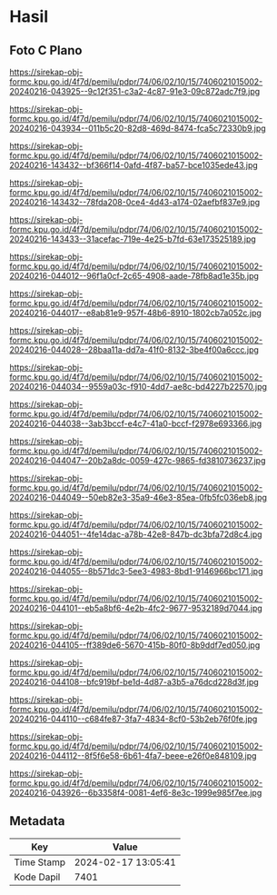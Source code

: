 # Hasil

## Foto C Plano

https://sirekap-obj-formc.kpu.go.id/4f7d/pemilu/pdpr/74/06/02/10/15/7406021015002-20240216-043925--9c12f351-c3a2-4c87-91e3-09c872adc7f9.jpg

https://sirekap-obj-formc.kpu.go.id/4f7d/pemilu/pdpr/74/06/02/10/15/7406021015002-20240216-043934--011b5c20-82d8-469d-8474-fca5c72330b9.jpg

https://sirekap-obj-formc.kpu.go.id/4f7d/pemilu/pdpr/74/06/02/10/15/7406021015002-20240216-143432--bf366f14-0afd-4f87-ba57-bce1035ede43.jpg

https://sirekap-obj-formc.kpu.go.id/4f7d/pemilu/pdpr/74/06/02/10/15/7406021015002-20240216-143432--78fda208-0ce4-4d43-a174-02aefbf837e9.jpg

https://sirekap-obj-formc.kpu.go.id/4f7d/pemilu/pdpr/74/06/02/10/15/7406021015002-20240216-143433--31acefac-719e-4e25-b7fd-63e173525189.jpg

https://sirekap-obj-formc.kpu.go.id/4f7d/pemilu/pdpr/74/06/02/10/15/7406021015002-20240216-044012--96f1a0cf-2c65-4908-aade-78fb8ad1e35b.jpg

https://sirekap-obj-formc.kpu.go.id/4f7d/pemilu/pdpr/74/06/02/10/15/7406021015002-20240216-044017--e8ab81e9-957f-48b6-8910-1802cb7a052c.jpg

https://sirekap-obj-formc.kpu.go.id/4f7d/pemilu/pdpr/74/06/02/10/15/7406021015002-20240216-044028--28baa11a-dd7a-41f0-8132-3be4f00a6ccc.jpg

https://sirekap-obj-formc.kpu.go.id/4f7d/pemilu/pdpr/74/06/02/10/15/7406021015002-20240216-044034--9559a03c-f910-4dd7-ae8c-bd4227b22570.jpg

https://sirekap-obj-formc.kpu.go.id/4f7d/pemilu/pdpr/74/06/02/10/15/7406021015002-20240216-044038--3ab3bccf-e4c7-41a0-bccf-f2978e693366.jpg

https://sirekap-obj-formc.kpu.go.id/4f7d/pemilu/pdpr/74/06/02/10/15/7406021015002-20240216-044047--20b2a8dc-0059-427c-9865-fd3810736237.jpg

https://sirekap-obj-formc.kpu.go.id/4f7d/pemilu/pdpr/74/06/02/10/15/7406021015002-20240216-044049--50eb82e3-35a9-46e3-85ea-0fb5fc036eb8.jpg

https://sirekap-obj-formc.kpu.go.id/4f7d/pemilu/pdpr/74/06/02/10/15/7406021015002-20240216-044051--4fe14dac-a78b-42e8-847b-dc3bfa72d8c4.jpg

https://sirekap-obj-formc.kpu.go.id/4f7d/pemilu/pdpr/74/06/02/10/15/7406021015002-20240216-044055--8b571dc3-5ee3-4983-8bd1-9146966bc171.jpg

https://sirekap-obj-formc.kpu.go.id/4f7d/pemilu/pdpr/74/06/02/10/15/7406021015002-20240216-044101--eb5a8bf6-4e2b-4fc2-9677-9532189d7044.jpg

https://sirekap-obj-formc.kpu.go.id/4f7d/pemilu/pdpr/74/06/02/10/15/7406021015002-20240216-044105--ff389de6-5670-415b-80f0-8b9ddf7ed050.jpg

https://sirekap-obj-formc.kpu.go.id/4f7d/pemilu/pdpr/74/06/02/10/15/7406021015002-20240216-044108--bfc919bf-be1d-4d87-a3b5-a76dcd228d3f.jpg

https://sirekap-obj-formc.kpu.go.id/4f7d/pemilu/pdpr/74/06/02/10/15/7406021015002-20240216-044110--c684fe87-3fa7-4834-8cf0-53b2eb76f0fe.jpg

https://sirekap-obj-formc.kpu.go.id/4f7d/pemilu/pdpr/74/06/02/10/15/7406021015002-20240216-044112--8f5f6e58-6b61-4fa7-beee-e26f0e848109.jpg

https://sirekap-obj-formc.kpu.go.id/4f7d/pemilu/pdpr/74/06/02/10/15/7406021015002-20240216-043926--6b3358f4-0081-4ef6-8e3c-1999e985f7ee.jpg


## Metadata

| Key        | Value               |
| ---------- | ------------------- |
| Time Stamp | 2024-02-17 13:05:41 |
| Kode Dapil | 7401                |



